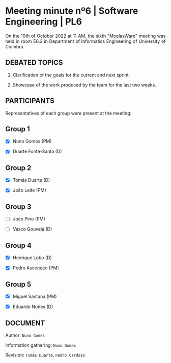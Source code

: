 # Meeting minute nº6 | Software Engineering | PL6

<div align="justify">

On the 10th of October 2022 at 11 AM, the sixth "MoelasWare" meeting was held in room E6.2 in Department of Informatics Engineering of University of Coimbra.


## DEBATED TOPICS

1. Clarification of the goals for the current and next sprint.

2. Showcase of the work produced by the team for the last two weeks. 

## PARTICIPANTS

Representatives of each group were present at the meeting:

## Group 1

- [x] Nuno Gomes (PM)

- [x] Duarte Fonte-Santa (D)

## Group 2

- [x] Tomás Duarte (D)

- [x] João Leite (PM)

## Group 3

- [ ] João Pino (PM)

- [ ] Vasco Gouveia (D)

## Group 4

- [x] Henrique Lobo (D)

- [x] Pedro Ascenção (PM)

## Group 5

- [x] Miguel Santana (PM)

- [x] Eduardo Nunes (D)

## DOCUMENT

Author: `Nuno Gomes`

Information gathering: `Nuno Gomes`

Revision: `Tomás Duarte`, `Pedro Cardoso`
